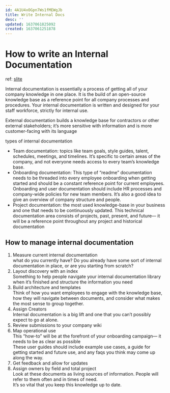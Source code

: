 ```yaml
---
id: 4A1U4xOGpn7Ws1fMEWgJb
title: Write Internal Docs
desc: ''
updated: 1637061825092
created: 1637061251878
---
```

# How to write an Internal Documentation

ref: [slite](https://slite.com/learn/internal-documentation)

Internal documentation is essentially a process of getting all of your company knowledge in one place. It is the build of an open-source knowledge base as a reference point for all company processes and procedures. Your internal documentation is written and designed for your staff workforce, strictly for internal use.

External documentation builds a knowledge base for contractors or other external stakeholders; it’s more sensitive with information and is more customer-facing with its language

types of internal documentation
- Team documentation: topics like team goals, style guides, talent, schedules, meetings, and timelines. It’s specific to certain areas of the company, and not everyone needs access to every team’s knowledge base.
- Onboarding documentation‍: This type of “readme” documentation needs to be threaded into every employee onboarding when getting started and should be a constant reference point for current employees. Onboarding and user documentation should include HR processes and company-wide policies for new team members. It’s also a good idea to give an overview of company structure and people.
- Project documentation: the most used knowledge-base in your business and one that needs to be continuously updated. This technical documentation area consists of projects, past, present, and future— it will be a reference point throughout any project and historical documentation

## How to manage internal documentation
1. Measure current internal documentation  
what do you currently have? Do you already have some sort of internal documentation in place, or are you starting from scratch?
2. Layout discovery with an index  
Something to help people navigate your internal documentation library when it’s finished and structure the information you need
3. Build architecture and templates  
Think of how you want employees to engage with the knowledge base, how they will navigate between documents, and consider what makes the most sense to group together.
4. Assign Creators  
Internal documentation is a big lift and one that you can’t possibly expect to go at alone.
5. Review submissions to your company wiki  
6. Map operational use  
This “how-to” will be at the forefront of your onboarding campaign— it needs to be as clear as possible  
These user guides should include example use cases, a guide for getting started and future use, and any faqs you think may come up along the way.
7. Get feedback and allow for updates
8. Assign owners by field and total project  
 Look at these documents as living sources of information. People will refer to them often and in times of need.  
 It’s so vital that you keep this knowledge up to date.